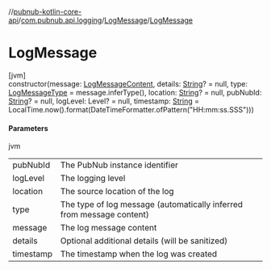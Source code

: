 //[pubnub-kotlin-core-api](../../../index.md)/[com.pubnub.api.logging](../index.md)/[LogMessage](index.md)/[LogMessage](-log-message.md)

# LogMessage

[jvm]\
constructor(message: [LogMessageContent](../-log-message-content/index.md), details: [String](https://kotlinlang.org/api/core/kotlin-stdlib/kotlin/-string/index.html)? = null, type: [LogMessageType](../-log-message-type/index.md) = message.inferType(), location: [String](https://kotlinlang.org/api/core/kotlin-stdlib/kotlin/-string/index.html)? = null, pubNubId: [String](https://kotlinlang.org/api/core/kotlin-stdlib/kotlin/-string/index.html)? = null, logLevel: Level? = null, timestamp: [String](https://kotlinlang.org/api/core/kotlin-stdlib/kotlin/-string/index.html) = LocalTime.now().format(DateTimeFormatter.ofPattern(&quot;HH:mm:ss.SSS&quot;)))

#### Parameters

jvm

| | |
|---|---|
| pubNubId | The PubNub instance identifier |
| logLevel | The logging level |
| location | The source location of the log |
| type | The type of log message (automatically inferred from message content) |
| message | The log message content |
| details | Optional additional details (will be sanitized) |
| timestamp | The timestamp when the log was created |
